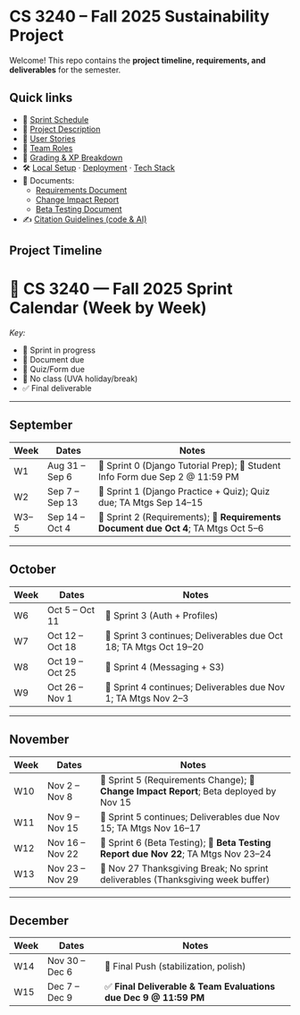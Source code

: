 # CS 3240 – Fall 2025 Sustainability Project

Welcome! This repo contains the **project timeline, requirements, and deliverables** for the semester.

## Quick links
- 📅 [Sprint Schedule](docs/sprints.md)
- 📘 [Project Description](docs/project_description.md)
- 📝 [User Stories](docs/user_stories.md)
- 👥 [Team Roles](docs/team_roles.md)
- 🧭 [Grading & XP Breakdown](docs/grading.md)
- 🛠️ [Local Setup](docs/setup.md) · [Deployment](docs/deployment.md) · [Tech Stack](docs/tech_stack.md)
- 🧾 Documents:
  - [Requirements Document](#)
  - [Change Impact Report](#)
  - [Beta Testing Document](#)
- ✍️ [Citation Guidelines (code & AI)](docs/citation_guidelines.md)

## Project Timeline

# 📆 CS 3240 — Fall 2025 Sprint Calendar (Week by Week)

_Key:_
- 🚀 Sprint in progress  
- 📄 Document due  
- 📝 Quiz/Form due  
- 🛑 No class (UVA holiday/break)  
- ✅ Final deliverable  

---

## September
| Week | Dates        | Notes |
|------|-------------|-------|
| W1   | Aug 31 – Sep 6  | 🚀 Sprint 0 (Django Tutorial Prep); 📝 Student Info Form due Sep 2 @ 11:59 PM |
| W2   | Sep 7 – Sep 13  | 🚀 Sprint 1 (Django Practice + Quiz); Quiz due; TA Mtgs Sep 14–15 |
| W3–5 | Sep 14 – Oct 4  | 🚀 Sprint 2 (Requirements); 📄 **Requirements Document due Oct 4**; TA Mtgs Oct 5–6 |

---

## October
| Week | Dates        | Notes |
|------|-------------|-------|
| W6   | Oct 5 – Oct 11 | 🚀 Sprint 3 (Auth + Profiles) |
| W7   | Oct 12 – Oct 18 | 🚀 Sprint 3 continues; Deliverables due Oct 18; TA Mtgs Oct 19–20 |
| W8   | Oct 19 – Oct 25 | 🚀 Sprint 4 (Messaging + S3) |
| W9   | Oct 26 – Nov 1  | 🚀 Sprint 4 continues; Deliverables due Nov 1; TA Mtgs Nov 2–3 |

---

## November
| Week | Dates        | Notes |
|------|-------------|-------|
| W10  | Nov 2 – Nov 8  | 🚀 Sprint 5 (Requirements Change); 📄 **Change Impact Report**; Beta deployed by Nov 15 |
| W11  | Nov 9 – Nov 15 | 🚀 Sprint 5 continues; Deliverables due Nov 15; TA Mtgs Nov 16–17 |
| W12  | Nov 16 – Nov 22 | 🚀 Sprint 6 (Beta Testing); 📄 **Beta Testing Report due Nov 22**; TA Mtgs Nov 23–24 |
| W13  | Nov 23 – Nov 29 | 🛑 Nov 27 Thanksgiving Break; No sprint deliverables (Thanksgiving week buffer) |

---

## December
| Week | Dates        | Notes |
|------|-------------|-------|
| W14  | Nov 30 – Dec 6  | 🚀 Final Push (stabilization, polish) |
| W15  | Dec 7 – Dec 9   | ✅ **Final Deliverable & Team Evaluations due Dec 9 @ 11:59 PM** |
